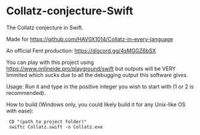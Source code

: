 # Collatz-conjecture-Swift
The Collatz conjecture in Swift.

Made for https://github.com/HAV0X1014/Collatz-in-every-language

An official Fent production: https://discord.gg/4sMGGZ6bSX

You can play with this project using https://www.onlineide.pro/playground/swift but outputs will be VERY limmited which sucks due to all the debugging output this software gives.

Usage: 
Run it and type in the positive integer you wish to start with (1 or 2 is recommended).

How to build (Windows only, you could likely build it for any Unix-like OS with ease):
```
 CD "(path to project folder)"
 swiftc Collatz.swift -o Collatz.exe
 ```
